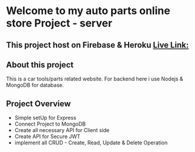 # Welcome to my auto parts online store Project - server

## This project host on Firebase & Heroku [Live Link:](https://foodie-store-6b0b2.web.app/)

## About this project

This is a car tools/parts related website. For backend here i use Nodejs & MongoDB for database.

## **Project Overview**

* Simple setUp for Express
* Connect Project to MongoDB
* Create all necessary API for Client side
* Create API for Secure JWT
* implement all CRUD - Create, Read, Update & Delete Operation 